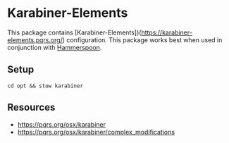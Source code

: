 # Karabiner-Elements

This package contains [Karabiner-Elements])(https://karabiner-elements.pqrs.org/)
configuration. This package works best when used in conjunction with
[Hammerspoon](../hammerspoon).

## Setup

```shell
cd opt && stow karabiner
```

## Resources

- https://pqrs.org/osx/karabiner
- https://pqrs.org/osx/karabiner/complex_modifications
